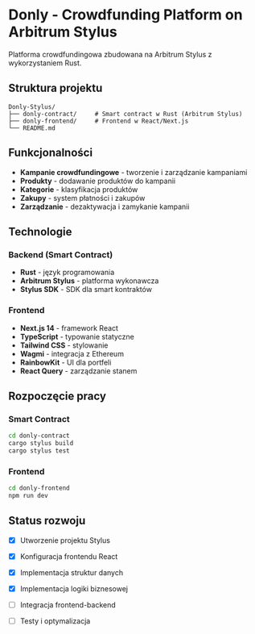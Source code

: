 # Donly - Crowdfunding Platform on Arbitrum Stylus

Platforma crowdfundingowa zbudowana na Arbitrum Stylus z wykorzystaniem Rust.

## Struktura projektu

```
Donly-Stylus/
├── donly-contract/     # Smart contract w Rust (Arbitrum Stylus)
├── donly-frontend/     # Frontend w React/Next.js
└── README.md
```

## Funkcjonalności

- **Kampanie crowdfundingowe** - tworzenie i zarządzanie kampaniami
- **Produkty** - dodawanie produktów do kampanii
- **Kategorie** - klasyfikacja produktów
- **Zakupy** - system płatności i zakupów
- **Zarządzanie** - dezaktywacja i zamykanie kampanii

## Technologie

### Backend (Smart Contract)
- **Rust** - język programowania
- **Arbitrum Stylus** - platforma wykonawcza
- **Stylus SDK** - SDK dla smart kontraktów

### Frontend
- **Next.js 14** - framework React
- **TypeScript** - typowanie statyczne
- **Tailwind CSS** - stylowanie
- **Wagmi** - integracja z Ethereum
- **RainbowKit** - UI dla portfeli
- **React Query** - zarządzanie stanem

## Rozpoczęcie pracy

### Smart Contract
```bash
cd donly-contract
cargo stylus build
cargo stylus test
```

### Frontend
```bash
cd donly-frontend
npm run dev
```

## Status rozwoju

- [x] Utworzenie projektu Stylus
- [x] Konfiguracja frontendu React
- [x] Implementacja struktur danych
- [x] Implementacja logiki biznesowej
- [ ] Integracja frontend-backend
- [ ] Testy i optymalizacja


